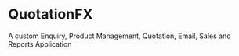 QuotationFX
===========
A custom Enquiry, Product Management, Quotation, Email, Sales and Reports Application

